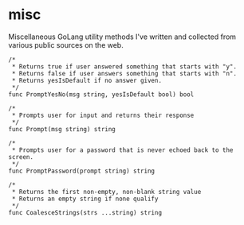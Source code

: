 misc
====

Miscellaneous GoLang utility methods I've written and collected from various public sources on the web.

```
/*
 * Returns true if user answered something that starts with "y".
 * Returns false if user answers something that starts with "n".
 * Returns yesIsDefault if no answer given.
 */
func PromptYesNo(msg string, yesIsDefault bool) bool
```

```
/*
 * Prompts user for input and returns their response
 */
func Prompt(msg string) string 
```

```
/*
 * Prompts user for a password that is never echoed back to the screen.
 */
func PromptPassword(prompt string) string
```

```
/*
 * Returns the first non-empty, non-blank string value
 * Returns an empty string if none qualify
 */
func CoalesceStrings(strs ...string) string
```
